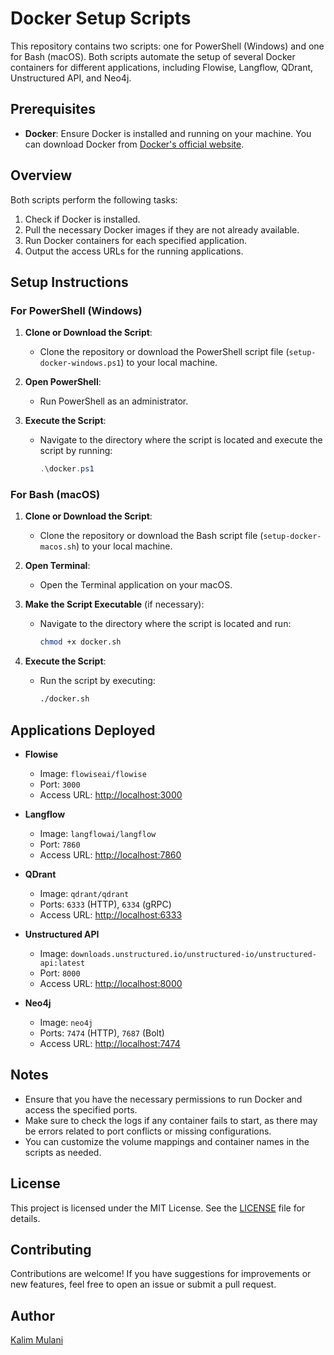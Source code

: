 # Docker Setup Scripts

This repository contains two scripts: one for PowerShell (Windows) and one for Bash (macOS). Both scripts automate the setup of several Docker containers for different applications, including Flowise, Langflow, QDrant, Unstructured API, and Neo4j. 

## Prerequisites

- **Docker**: Ensure Docker is installed and running on your machine. You can download Docker from [Docker's official website](https://www.docker.com/get-started).

## Overview

Both scripts perform the following tasks:
1. Check if Docker is installed.
2. Pull the necessary Docker images if they are not already available.
3. Run Docker containers for each specified application.
4. Output the access URLs for the running applications.

## Setup Instructions

### For PowerShell (Windows)

1. **Clone or Download the Script**: 
   - Clone the repository or download the PowerShell script file (`setup-docker-windows.ps1`) to your local machine.

2. **Open PowerShell**:
   - Run PowerShell as an administrator.

3. **Execute the Script**:
   - Navigate to the directory where the script is located and execute the script by running:
     ```powershell
     .\docker.ps1
     ```

### For Bash (macOS)

1. **Clone or Download the Script**: 
   - Clone the repository or download the Bash script file (`setup-docker-macos.sh`) to your local machine.

2. **Open Terminal**:
   - Open the Terminal application on your macOS.

3. **Make the Script Executable** (if necessary):
   - Navigate to the directory where the script is located and run:
     ```bash
     chmod +x docker.sh
     ```

4. **Execute the Script**:
   - Run the script by executing:
     ```bash
     ./docker.sh
     ```

## Applications Deployed

- **Flowise**
  - Image: `flowiseai/flowise`
  - Port: `3000`
  - Access URL: [http://localhost:3000](http://localhost:3000)

- **Langflow**
  - Image: `langflowai/langflow`
  - Port: `7860`
  - Access URL: [http://localhost:7860](http://localhost:7860)

- **QDrant**
  - Image: `qdrant/qdrant`
  - Ports: `6333` (HTTP), `6334` (gRPC)
  - Access URL: [http://localhost:6333](http://localhost:6333)

- **Unstructured API**
  - Image: `downloads.unstructured.io/unstructured-io/unstructured-api:latest`
  - Port: `8000`
  - Access URL: [http://localhost:8000](http://localhost:8000)

- **Neo4j**
  - Image: `neo4j`
  - Ports: `7474` (HTTP), `7687` (Bolt)
  - Access URL: [http://localhost:7474](http://localhost:7474)

## Notes

- Ensure that you have the necessary permissions to run Docker and access the specified ports.
- Make sure to check the logs if any container fails to start, as there may be errors related to port conflicts or missing configurations.
- You can customize the volume mappings and container names in the scripts as needed.

## License

This project is licensed under the MIT License. See the [LICENSE](LICENSE) file for details.

## Contributing

Contributions are welcome! If you have suggestions for improvements or new features, feel free to open an issue or submit a pull request.

## Author

[Kalim Mulani](https://github.com/KalimMulani)  
